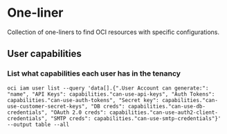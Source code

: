 # One-liner

Collection of one-liners to find OCI resources with specific configurations. 


## User capabilities

### List what capabilities each user has in the tenancy

```shell
oci iam user list --query 'data[].{".User Account can generate:": "name", "API Keys": capabilities."can-use-api-keys", "Auth Tokens": capabilities."can-use-auth-tokens", "Secret key": capabilities."can-use-customer-secret-keys", "DB creds": capabilities."can-use-db-credentials", "OAuth 2.0 creds": capabilities."can-use-auth2-client-credentials", "SMTP creds": capabilities."can-use-smtp-credentials"}' --output table --all
```
